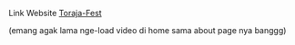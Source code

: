 Link Website [Toraja-Fest](http://torajafest.wuaze.com/)

(emang agak lama nge-load video di home sama about page nya banggg)
